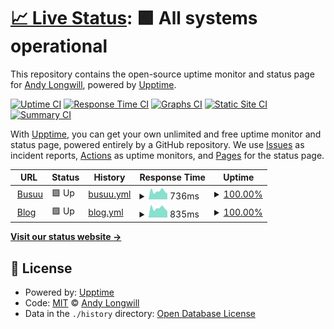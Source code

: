 # [📈 Live Status](https://andybusuu.github.io/upptime): <!--live status--> **🟩 All systems operational**

This repository contains the open-source uptime monitor and status page for [Andy Longwill](https://andybusuu.github.io/upptime), powered by [Upptime](https://github.com/upptime/upptime).

[![Uptime CI](https://github.com/andybusuu/upptime/workflows/Uptime%20CI/badge.svg)](https://github.com/andybusuu/upptime/actions?query=workflow%3A%22Uptime+CI%22)
[![Response Time CI](https://github.com/andybusuu/upptime/workflows/Response%20Time%20CI/badge.svg)](https://github.com/andybusuu/upptime/actions?query=workflow%3A%22Response+Time+CI%22)
[![Graphs CI](https://github.com/andybusuu/upptime/workflows/Graphs%20CI/badge.svg)](https://github.com/andybusuu/upptime/actions?query=workflow%3A%22Graphs+CI%22)
[![Static Site CI](https://github.com/andybusuu/upptime/workflows/Static%20Site%20CI/badge.svg)](https://github.com/andybusuu/upptime/actions?query=workflow%3A%22Static+Site+CI%22)
[![Summary CI](https://github.com/andybusuu/upptime/workflows/Summary%20CI/badge.svg)](https://github.com/andybusuu/upptime/actions?query=workflow%3A%22Summary+CI%22)

With [Upptime](https://upptime.js.org), you can get your own unlimited and free uptime monitor and status page, powered entirely by a GitHub repository. We use [Issues](https://github.com/andybusuu/upptime/issues) as incident reports, [Actions](https://github.com/andybusuu/upptime/actions) as uptime monitors, and [Pages](https://andybusuu.github.io/upptime) for the status page.

<!--start: status pages-->
<!-- This summary is generated by Upptime (https://github.com/upptime/upptime) -->
<!-- Do not edit this manually, your changes will be overwritten -->
<!-- prettier-ignore -->
| URL | Status | History | Response Time | Uptime |
| --- | ------ | ------- | ------------- | ------ |
| <img alt="" src="https://icons.duckduckgo.com/ip3/www.busuu.com.ico" height="13"> [Busuu](https://www.busuu.com) | 🟩 Up | [busuu.yml](https://github.com/andybusuu/upptime/commits/HEAD/history/busuu.yml) | <details><summary><img alt="Response time graph" src="./graphs/busuu/response-time-week.png" height="20"> 736ms</summary><br><a href="https://andybusuu.github.io/upptime/history/busuu"><img alt="Response time 736" src="https://img.shields.io/endpoint?url=https%3A%2F%2Fraw.githubusercontent.com%2Fandybusuu%2Fupptime%2FHEAD%2Fapi%2Fbusuu%2Fresponse-time.json"></a><br><a href="https://andybusuu.github.io/upptime/history/busuu"><img alt="24-hour response time 544" src="https://img.shields.io/endpoint?url=https%3A%2F%2Fraw.githubusercontent.com%2Fandybusuu%2Fupptime%2FHEAD%2Fapi%2Fbusuu%2Fresponse-time-day.json"></a><br><a href="https://andybusuu.github.io/upptime/history/busuu"><img alt="7-day response time 736" src="https://img.shields.io/endpoint?url=https%3A%2F%2Fraw.githubusercontent.com%2Fandybusuu%2Fupptime%2FHEAD%2Fapi%2Fbusuu%2Fresponse-time-week.json"></a><br><a href="https://andybusuu.github.io/upptime/history/busuu"><img alt="30-day response time 736" src="https://img.shields.io/endpoint?url=https%3A%2F%2Fraw.githubusercontent.com%2Fandybusuu%2Fupptime%2FHEAD%2Fapi%2Fbusuu%2Fresponse-time-month.json"></a><br><a href="https://andybusuu.github.io/upptime/history/busuu"><img alt="1-year response time 736" src="https://img.shields.io/endpoint?url=https%3A%2F%2Fraw.githubusercontent.com%2Fandybusuu%2Fupptime%2FHEAD%2Fapi%2Fbusuu%2Fresponse-time-year.json"></a></details> | <details><summary><a href="https://andybusuu.github.io/upptime/history/busuu">100.00%</a></summary><a href="https://andybusuu.github.io/upptime/history/busuu"><img alt="All-time uptime 100.00%" src="https://img.shields.io/endpoint?url=https%3A%2F%2Fraw.githubusercontent.com%2Fandybusuu%2Fupptime%2FHEAD%2Fapi%2Fbusuu%2Fuptime.json"></a><br><a href="https://andybusuu.github.io/upptime/history/busuu"><img alt="24-hour uptime 100.00%" src="https://img.shields.io/endpoint?url=https%3A%2F%2Fraw.githubusercontent.com%2Fandybusuu%2Fupptime%2FHEAD%2Fapi%2Fbusuu%2Fuptime-day.json"></a><br><a href="https://andybusuu.github.io/upptime/history/busuu"><img alt="7-day uptime 100.00%" src="https://img.shields.io/endpoint?url=https%3A%2F%2Fraw.githubusercontent.com%2Fandybusuu%2Fupptime%2FHEAD%2Fapi%2Fbusuu%2Fuptime-week.json"></a><br><a href="https://andybusuu.github.io/upptime/history/busuu"><img alt="30-day uptime 100.00%" src="https://img.shields.io/endpoint?url=https%3A%2F%2Fraw.githubusercontent.com%2Fandybusuu%2Fupptime%2FHEAD%2Fapi%2Fbusuu%2Fuptime-month.json"></a><br><a href="https://andybusuu.github.io/upptime/history/busuu"><img alt="1-year uptime 100.00%" src="https://img.shields.io/endpoint?url=https%3A%2F%2Fraw.githubusercontent.com%2Fandybusuu%2Fupptime%2FHEAD%2Fapi%2Fbusuu%2Fuptime-year.json"></a></details>
| <img alt="" src="https://icons.duckduckgo.com/ip3/blog.busuu.com.ico" height="13"> [Blog](https://blog.busuu.com) | 🟩 Up | [blog.yml](https://github.com/andybusuu/upptime/commits/HEAD/history/blog.yml) | <details><summary><img alt="Response time graph" src="./graphs/blog/response-time-week.png" height="20"> 835ms</summary><br><a href="https://andybusuu.github.io/upptime/history/blog"><img alt="Response time 835" src="https://img.shields.io/endpoint?url=https%3A%2F%2Fraw.githubusercontent.com%2Fandybusuu%2Fupptime%2FHEAD%2Fapi%2Fblog%2Fresponse-time.json"></a><br><a href="https://andybusuu.github.io/upptime/history/blog"><img alt="24-hour response time 590" src="https://img.shields.io/endpoint?url=https%3A%2F%2Fraw.githubusercontent.com%2Fandybusuu%2Fupptime%2FHEAD%2Fapi%2Fblog%2Fresponse-time-day.json"></a><br><a href="https://andybusuu.github.io/upptime/history/blog"><img alt="7-day response time 835" src="https://img.shields.io/endpoint?url=https%3A%2F%2Fraw.githubusercontent.com%2Fandybusuu%2Fupptime%2FHEAD%2Fapi%2Fblog%2Fresponse-time-week.json"></a><br><a href="https://andybusuu.github.io/upptime/history/blog"><img alt="30-day response time 835" src="https://img.shields.io/endpoint?url=https%3A%2F%2Fraw.githubusercontent.com%2Fandybusuu%2Fupptime%2FHEAD%2Fapi%2Fblog%2Fresponse-time-month.json"></a><br><a href="https://andybusuu.github.io/upptime/history/blog"><img alt="1-year response time 835" src="https://img.shields.io/endpoint?url=https%3A%2F%2Fraw.githubusercontent.com%2Fandybusuu%2Fupptime%2FHEAD%2Fapi%2Fblog%2Fresponse-time-year.json"></a></details> | <details><summary><a href="https://andybusuu.github.io/upptime/history/blog">100.00%</a></summary><a href="https://andybusuu.github.io/upptime/history/blog"><img alt="All-time uptime 100.00%" src="https://img.shields.io/endpoint?url=https%3A%2F%2Fraw.githubusercontent.com%2Fandybusuu%2Fupptime%2FHEAD%2Fapi%2Fblog%2Fuptime.json"></a><br><a href="https://andybusuu.github.io/upptime/history/blog"><img alt="24-hour uptime 100.00%" src="https://img.shields.io/endpoint?url=https%3A%2F%2Fraw.githubusercontent.com%2Fandybusuu%2Fupptime%2FHEAD%2Fapi%2Fblog%2Fuptime-day.json"></a><br><a href="https://andybusuu.github.io/upptime/history/blog"><img alt="7-day uptime 100.00%" src="https://img.shields.io/endpoint?url=https%3A%2F%2Fraw.githubusercontent.com%2Fandybusuu%2Fupptime%2FHEAD%2Fapi%2Fblog%2Fuptime-week.json"></a><br><a href="https://andybusuu.github.io/upptime/history/blog"><img alt="30-day uptime 100.00%" src="https://img.shields.io/endpoint?url=https%3A%2F%2Fraw.githubusercontent.com%2Fandybusuu%2Fupptime%2FHEAD%2Fapi%2Fblog%2Fuptime-month.json"></a><br><a href="https://andybusuu.github.io/upptime/history/blog"><img alt="1-year uptime 100.00%" src="https://img.shields.io/endpoint?url=https%3A%2F%2Fraw.githubusercontent.com%2Fandybusuu%2Fupptime%2FHEAD%2Fapi%2Fblog%2Fuptime-year.json"></a></details>

<!--end: status pages-->

[**Visit our status website →**](https://andybusuu.github.io/upptime)

## 📄 License

- Powered by: [Upptime](https://github.com/upptime/upptime)
- Code: [MIT](./LICENSE) © [Andy Longwill](https://andybusuu.github.io/upptime)
- Data in the `./history` directory: [Open Database License](https://opendatacommons.org/licenses/odbl/1-0/)
